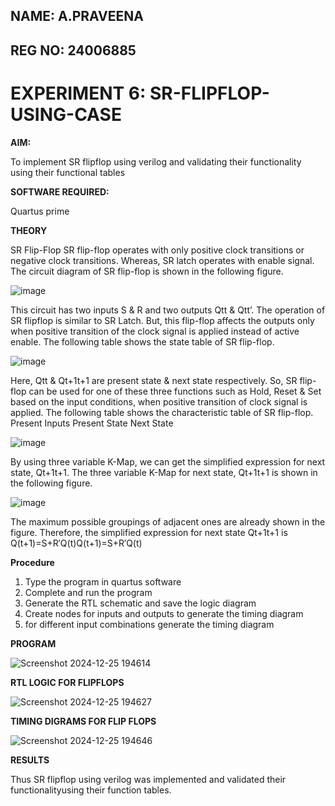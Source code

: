 ## NAME: A.PRAVEENA
## REG NO: 24006885
# EXPERIMENT 6: SR-FLIPFLOP-USING-CASE

**AIM:**

To implement  SR flipflop using verilog and validating their functionality using their functional tables

**SOFTWARE REQUIRED:**

Quartus prime

**THEORY**

SR Flip-Flop SR flip-flop operates with only positive clock transitions or negative clock transitions. Whereas, SR latch operates with enable signal. The circuit diagram of SR flip-flop is shown in the following figure.

![image](https://github.com/naavaneetha/SR-FLIPFLOP-USING-CASE/assets/154305477/0f710028-ad52-4d3e-9276-8714cf023a25)

 
This circuit has two inputs S & R and two outputs Qtt & Qtt’. The operation of SR flipflop is similar to SR Latch. But, this flip-flop affects the outputs only when positive transition of the clock signal is applied instead of active enable. The following table shows the state table of SR flip-flop.

![image](https://github.com/naavaneetha/SR-FLIPFLOP-USING-CASE/assets/154305477/dabfc4f4-87e3-4cbc-9472-f89ee1b5ed30)

 
Here, Qtt & Qt+1t+1 are present state & next state respectively. So, SR flip-flop can be used for one of these three functions such as Hold, Reset & Set based on the input conditions, when positive transition of clock signal is applied. The following table shows the characteristic table of SR flip-flop. Present Inputs Present State Next State

![image](https://github.com/naavaneetha/SR-FLIPFLOP-USING-CASE/assets/154305477/dd90d16c-aec5-4290-a586-e2346b1e9eb5)

 
By using three variable K-Map, we can get the simplified expression for next state, Qt+1t+1. The three variable K-Map for next state, Qt+1t+1 is shown in the following figure.

![image](https://github.com/naavaneetha/SR-FLIPFLOP-USING-CASE/assets/154305477/473efad6-d70b-4ca7-aeb7-898bbfca319f)

 
The maximum possible groupings of adjacent ones are already shown in the figure. Therefore, the simplified expression for next state Qt+1t+1 is Q(t+1)=S+R′Q(t)Q(t+1)=S+R′Q(t)

**Procedure**

1. Type the program in quartus software
2. Complete and run the program
3. Generate the RTL schematic and save the logic diagram
4. Create nodes for inputs and outputs to generate the timing diagram
5. for different input combinations generate the timing diagram

**PROGRAM**

![Screenshot 2024-12-25 194614](https://github.com/user-attachments/assets/01b881e7-c091-46af-b0cf-a046a79f4716)

**RTL LOGIC FOR FLIPFLOPS**

![Screenshot 2024-12-25 194627](https://github.com/user-attachments/assets/5784d16e-46db-4c70-9e7f-71bb27366af9)

**TIMING DIGRAMS FOR FLIP FLOPS**

![Screenshot 2024-12-25 194646](https://github.com/user-attachments/assets/7a4e0245-b1a6-404c-bc13-22cd57beb7b0)

**RESULTS**

Thus SR flipflop using verilog was implemented and validated their functionalityusing their function tables.

